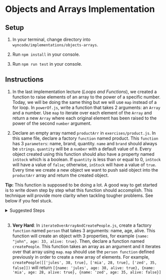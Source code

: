 
# Objects and Arrays Implementation

  

## Setup

1. In your terminal, change directory into ```wyncode/implementations/objects-arrays```.

2. Run ```npm install``` in your console.

3. Run ```npm run test``` in your console.

  

## Instructions

1. In the last implementation lecture (_Loops and Functions_), we created a function to raise elements of an array to the power of a specific number. Today, we will be doing the same thing but we will use ```map``` instead of a for loop. In ```powerOf.js```, write a function that takes 2 arguments: an ```Array``` and a number. Use ```map``` to iterate over each element of the ```Array``` and return a new ```Array``` where each original element has been raised to the power of the second ```number``` argument.

2. Declare an empty array named ```productArr``` in ```exercises/product.js```. In this same file, declare a factory ```function``` named product. This ```function``` has 3 ```parameters```: name, brand, quantity. `name` and `brand` should always be ```strings```. `quantity` will be a ```number``` with a default value of ```0```. Every object created using this function should also have a property named ```inStock``` which is a boolean. If ```quantity``` is less than or equal to 0, ```inStock``` will have a value of ```false```; otherwise, ```inStock``` will have a value of ```true```. Every time we create a new object we want to push said object into the ```productArr``` array and return the created object.

**Tip:** This function is supposed to be doing a lot. A good way to get started is to write down step by step what this function should accomplish. This technique will provide more clarity when tackling tougher problems. See below if you feel stuck.
<details>
	<summary>Suggested Steps</summary>

	1. Create an empty array named ```productArr```.
	2. Create a function named ```product``` that has 3 parameters (name, brand, quantity)
	3. Set ```quantity``` to have a default value of 0
	4. Validate that name and brand ```parameters``` are ```strings```
	5. If name and brand are not ```strings``` return null
	6. Our function will create an object with 4 properties
	7. The first 3 properties of this object are defined by the arguments passed to our function call.
	8. To set the 4th property we need to check if quantity is less or equals to 0
	9. If the quantity ```argument``` is less or equals to 0 then the ```inStock```
				property of the created object will be false, else it will be true
	10. Push the object into the array created in step 1.
	11. Return the created object.
</details>
<br>

3.  **Very Hard**: In ```iterateOverArrayAndCreatePeople.js```, create a factory ```function``` named `person` that takes 3 arguments: name, age, alive. This function will create an object with 3 properties, for example ```{name: "john", age: 33, alive: true}```. Then, declare a function named ```createPeople```. This function takes an array as an argument and it iterates over that array using ```map```. ```map``` should use the ```person function``` defined previously in order to create a new array of elements. For example, ```createPeople([['jules', 38, true], ['mia', 28, true], ['zed', 35, false]])``` will return ```[{name: 'jules', age: 38, alive: true}, {name: 'mia', age: 28, alive: true}, {name: 'zed', age: 35, alive: false}]```
